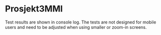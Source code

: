 # Prosjekt3MMI

Test results are shown in console log. The tests are not designed for mobile users and need to be adjusted when using smaller or zoom-in screens.
